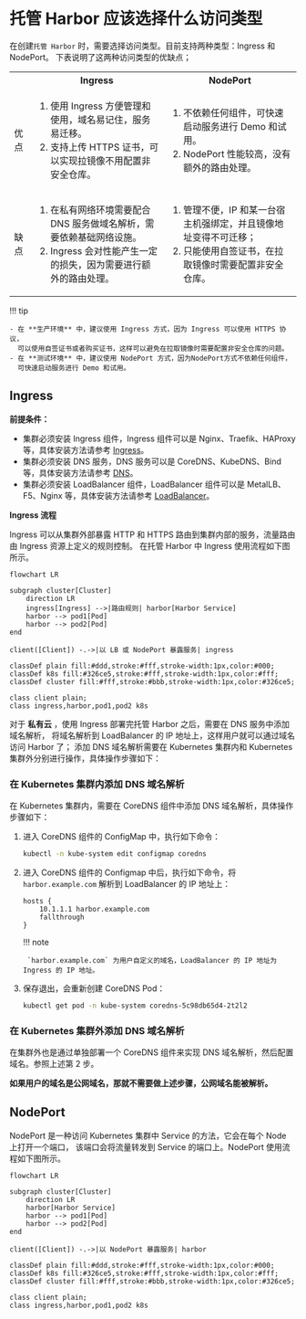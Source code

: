 # 托管 Harbor 应该选择什么访问类型

在创建`托管 Harbor` 时，需要选择访问类型。目前支持两种类型：Ingress 和 NodePort。
下表说明了这两种访问类型的优缺点；

<table>
  <tr>
    <th></th>
    <th>Ingress</th>
    <th>NodePort</th>
  </tr>
  <tr>
    <td>优点</td>
    <td>
      <ol>
        <li>使用 Ingress 方便管理和使用，域名易记住，服务易迁移。</li>
        <li>支持上传 HTTPS 证书，可以实现拉镜像不用配置非安全仓库。</li>
      </ol>
    </td>
    <td>
      <ol>
        <li>不依赖任何组件，可快速启动服务进行 Demo 和试用。</li>
        <li>NodePort 性能较高，没有额外的路由处理。</li>
      </ol>
    </td>
  </tr>
  <tr>
    <td>缺点</td>
    <td>
      <ol>
        <li>在私有网络环境需要配合 DNS 服务做域名解析，需要依赖基础网络设施。</li>
        <li>Ingress 会对性能产生一定的损失，因为需要进行额外的路由处理。</li>
      </ol>
    </td>
    <td>
      <ol>
        <li>管理不便，IP 和某一台宿主机强绑定，并且镜像地址变得不可迁移；</li>
        <li>只能使用自签证书，在拉取镜像时需要配置非安全仓库。</li>
      </ol>
    </td>
  </tr>
</table>

!!! tip

    - 在 **生产环境** 中，建议使用 Ingress 方式，因为 Ingress 可以使用 HTTPS 协议，
      可以使用自签证书或者购买证书，这样可以避免在拉取镜像时需要配置非安全仓库的问题。
    - 在 **测试环境** 中，建议使用 NodePort 方式，因为NodePort方式不依赖任何组件，
      可快速启动服务进行 Demo 和试用。

## Ingress

**前提条件：**

- 集群必须安装 Ingress 组件，Ingress 组件可以是 Nginx、Traefik、HAProxy 等，具体安装方法请参考
  [Ingress](../../network/modules/ingress-nginx/what.md)。
- 集群必须安装 DNS 服务，DNS 服务可以是 CoreDNS、KubeDNS、Bind 等，具体安装方法请参考
  [DNS](https://kubernetes.io/zh-cn/docs/concepts/services-networking/dns-pod-service/)。
- 集群必须安装 LoadBalancer 组件，LoadBalancer 组件可以是 MetalLB、F5、Nginx 等，具体安装方法请参考
  [LoadBalancer](../../network/modules/metallb/what.md)。

**Ingress 流程**

Ingress 可以从集群外部暴露 HTTP 和 HTTPS 路由到集群内部的服务，流量路由由 Ingress 资源上定义的规则控制。
在托管 Harbor 中 Ingress 使用流程如下图所示。

```mermaid
flowchart LR

subgraph cluster[Cluster]
    direction LR
    ingress[Ingress] -->|路由规则| harbor[Harbor Service]
    harbor --> pod1[Pod]
    harbor --> pod2[Pod]
end

client([Client]) -.->|以 LB 或 NodePort 暴露服务| ingress

classDef plain fill:#ddd,stroke:#fff,stroke-width:1px,color:#000;
classDef k8s fill:#326ce5,stroke:#fff,stroke-width:1px,color:#fff;
classDef cluster fill:#fff,stroke:#bbb,stroke-width:1px,color:#326ce5;

class client plain;
class ingress,harbor,pod1,pod2 k8s
```

对于 **私有云** ，使用 Ingress 部署完托管 Harbor 之后，需要在 DNS 服务中添加域名解析，
将域名解析到 LoadBalancer 的 IP 地址上，这样用户就可以通过域名访问 Harbor 了；
添加 DNS 域名解析需要在 Kubernetes 集群内和 Kubernetes 集群外分别进行操作，具体操作步骤如下：

### 在 Kubernetes 集群内添加 DNS 域名解析

在 Kubernetes 集群内，需要在 CoreDNS 组件中添加 DNS 域名解析，具体操作步骤如下：

1. 进入 CoreDNS 组件的 ConfigMap 中，执行如下命令：

    ```bash
    kubectl -n kube-system edit configmap coredns
    ```

2. 进入 CoreDNS 组件的 Configmap 中后，执行如下命令，将 `harbor.example.com` 解析到 LoadBalancer 的 IP 地址上：

    ```text
    hosts {
        10.1.1.1 harbor.example.com
        fallthrough
    }
    ```

    !!! note

        `harbor.example.com` 为用户自定义的域名，LoadBalancer 的 IP 地址为 Ingress 的 IP 地址。

3. 保存退出，会重新创建 CoreDNS Pod：

    ```bash
    kubectl get pod -n kube-system coredns-5c98db65d4-2t2l2
    ```

### 在 Kubernetes 集群外添加 DNS 域名解析

在集群外也是通过单独部署一个 CoreDNS 组件来实现 DNS 域名解析，然后配置域名。参照上述第 2 步。

**如果用户的域名是公网域名，那就不需要做上述步骤，公网域名能被解析。**

## NodePort

NodePort 是一种访问 Kubernetes 集群中 Service 的方法，它会在每个 Node 上打开一个端口，
该端口会将流量转发到 Service 的端口上。NodePort 使用流程如下图所示。

```mermaid
flowchart LR

subgraph cluster[Cluster]
    direction LR
    harbor[Harbor Service]
    harbor --> pod1[Pod]
    harbor --> pod2[Pod]
end

client([Client]) -.->|以 NodePort 暴露服务| harbor

classDef plain fill:#ddd,stroke:#fff,stroke-width:1px,color:#000;
classDef k8s fill:#326ce5,stroke:#fff,stroke-width:1px,color:#fff;
classDef cluster fill:#fff,stroke:#bbb,stroke-width:1px,color:#326ce5;

class client plain;
class ingress,harbor,pod1,pod2 k8s
```
